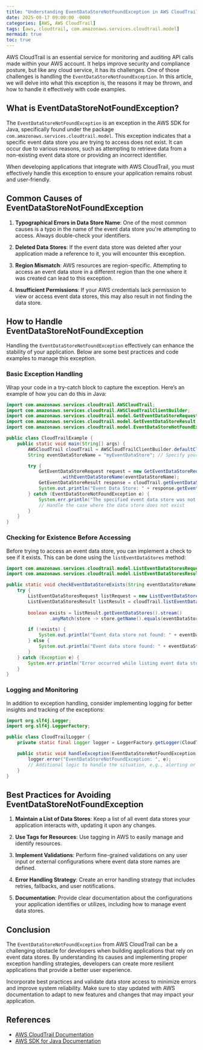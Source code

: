 ```yaml
---
title: "Understanding EventDataStoreNotFoundException in AWS CloudTrail"
date: 2025-08-17 09:00:00 -0000
categories: [AWS, AWS CloudTrail]
tags: [aws, cloudtrail, com.amazonaws.services.cloudtrail.model]
mermaid: true
toc: true
---
```



AWS CloudTrail is an essential service for monitoring and auditing API calls made within your AWS account. It helps improve security and compliance posture, but like any cloud service, it has its challenges. One of those challenges is handling the `EventDataStoreNotFoundException`. In this article, we will delve into what this exception is, the reasons it may be thrown, and how to handle it effectively with code examples.

## What is EventDataStoreNotFoundException?

The `EventDataStoreNotFoundException` is an exception in the AWS SDK for Java, specifically found under the package `com.amazonaws.services.cloudtrail.model`. This exception indicates that a specific event data store you are trying to access does not exist. It can occur due to various reasons, such as attempting to retrieve data from a non-existing event data store or providing an incorrect identifier.

When developing applications that integrate with AWS CloudTrail, you must effectively handle this exception to ensure your application remains robust and user-friendly.

## Common Causes of EventDataStoreNotFoundException

1. **Typographical Errors in Data Store Name**: One of the most common causes is a typo in the name of the event data store you're attempting to access. Always double-check your identifiers.

2. **Deleted Data Stores**: If the event data store was deleted after your application made a reference to it, you will encounter this exception.

3. **Region Mismatch**: AWS resources are region-specific. Attempting to access an event data store in a different region than the one where it was created can lead to this exception.

4. **Insufficient Permissions**: If your AWS credentials lack permission to view or access event data stores, this may also result in not finding the data store.

## How to Handle EventDataStoreNotFoundException

Handling the `EventDataStoreNotFoundException` effectively can enhance the stability of your application. Below are some best practices and code examples to manage this exception.

### Basic Exception Handling

Wrap your code in a try-catch block to capture the exception. Here’s an example of how you can do this in Java:

```java
import com.amazonaws.services.cloudtrail.AWSCloudTrail;
import com.amazonaws.services.cloudtrail.AWSCloudTrailClientBuilder;
import com.amazonaws.services.cloudtrail.model.GetEventDataStoreRequest;
import com.amazonaws.services.cloudtrail.model.GetEventDataStoreResult;
import com.amazonaws.services.cloudtrail.model.EventDataStoreNotFoundException;

public class CloudTrailExample {
    public static void main(String[] args) {
        AWSCloudTrail cloudTrail = AWSCloudTrailClientBuilder.defaultClient();
        String eventDataStoreName = "myEventDataStore"; // Specify your data store name

        try {
            GetEventDataStoreRequest request = new GetEventDataStoreRequest()
                    .withEventDataStoreName(eventDataStoreName);
            GetEventDataStoreResult response = cloudTrail.getEventDataStore(request);
            System.out.println("Event Data Store: " + response.getEventDataStore());
        } catch (EventDataStoreNotFoundException e) {
            System.err.println("The specified event data store was not found: " + e.getMessage());
            // Handle the case where the data store does not exist
        }
    }
}
```

### Checking for Existence Before Accessing

Before trying to access an event data store, you can implement a check to see if it exists. This can be done using the `listEventDataStores` method:

```java
import com.amazonaws.services.cloudtrail.model.ListEventDataStoresRequest;
import com.amazonaws.services.cloudtrail.model.ListEventDataStoresResult;

public static void checkEventDataStoreExists(String eventDataStoreName) {
    try {
        ListEventDataStoresRequest listRequest = new ListEventDataStoresRequest();
        ListEventDataStoresResult listResult = cloudTrail.listEventDataStores(listRequest);
        
        boolean exists = listResult.getEventDataStores().stream()
                .anyMatch(store -> store.getName().equals(eventDataStoreName));

        if (!exists) {
            System.out.println("Event data store not found: " + eventDataStoreName);
        } else {
            System.out.println("Event data store found: " + eventDataStoreName);
        }
    } catch (Exception e) {
        System.err.println("Error occurred while listing event data stores: " + e.getMessage());
    }
}
```

### Logging and Monitoring

In addition to exception handling, consider implementing logging for better insights and tracking of the exceptions:

```java
import org.slf4j.Logger;
import org.slf4j.LoggerFactory;

public class CloudTrailLogger {
    private static final Logger logger = LoggerFactory.getLogger(CloudTrailLogger.class);

    public static void handleException(EventDataStoreNotFoundException e) {
        logger.error("EventDataStoreNotFoundException: ", e);
        // Additional logic to handle the situation, e.g., alerting or fallback actions
    }
}
```

## Best Practices for Avoiding EventDataStoreNotFoundException

1. **Maintain a List of Data Stores**: Keep a list of all event data stores your application interacts with, updating it upon any changes.

2. **Use Tags for Resources**: Use tagging in AWS to easily manage and identify resources.

3. **Implement Validations**: Perform fine-grained validations on any user input or external configurations where event data store names are defined.

4. **Error Handling Strategy**: Create an error handling strategy that includes retries, fallbacks, and user notifications.

5. **Documentation**: Provide clear documentation about the configurations your application identifies or utilizes, including how to manage event data stores.

## Conclusion

The `EventDataStoreNotFoundException` from AWS CloudTrail can be a challenging obstacle for developers when building applications that rely on event data stores. By understanding its causes and implementing proper exception handling strategies, developers can create more resilient applications that provide a better user experience. 

Incorporate best practices and validate data store access to minimize errors and improve system reliability. Make sure to stay updated with AWS documentation to adapt to new features and changes that may impact your application.

## References

- [AWS CloudTrail Documentation](https://docs.aws.amazon.com/awscloudtrail/latest/userguide/what-is-cloudtrail.html)
- [AWS SDK for Java Documentation](https://aws.amazon.com/sdk-for-java/)